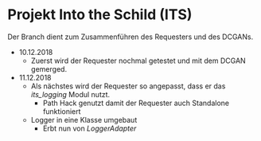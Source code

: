 # Projekt Into the Schild (ITS)

Der Branch dient zum Zusammenführen des Requesters und des DCGANs.

- 10.12.2018
    - Zuerst wird der Requester nochmal getestet und mit dem DCGAN gemerged.
- 11.12.2018
    - Als nächstes wird der Requester so angepasst, dass er das _its_logging_ Modul nutzt.
      - Path Hack genutzt damit der Requester auch Standalone funktioniert
    - Logger in eine Klasse umgebaut
      - Erbt nun von *LoggerAdapter* 